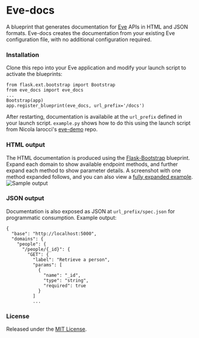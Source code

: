 Eve-docs
========

A blueprint that generates documentation for [Eve](https://github.com/nicolaiarocci/eve) APIs in HTML and JSON formats. Eve-docs creates the documentation from your existing Eve configuration file, with no additional configuration required.

### Installation

Clone this repo into your Eve application and modify your launch script to activate the blueprints:

    from flask.ext.bootstrap import Bootstrap
    from eve_docs import eve_docs
    ...
    Bootstrap(app)
    app.register_blueprint(eve_docs, url_prefix='/docs')

After restarting, documentation is availabile at the `url_prefix` defined in your launch script. `example.py` shows how to do this using the launch script from Nicola Iarocci's [eve-demo](https://github.com/nicolaiarocci/eve-demo) repo. 

### HTML output

The HTML documentation is produced using the [Flask-Bootstrap](https://github.com/mbr/flask-bootstrap) blueprint. Expand each domain to show available endpoint methods, and further expand each method to show parameter details. A screenshot with one method expanded follows, and you can also view a [fully expanded example](http://charonex.com/img/evedocs-example2.png). 
![Sample output](http://charonex.com/img/evedocs-example.png)

### JSON output

Documentation is also exposed as JSON at `url_prefix/spec.json` for programmatic consumption. Example output:

    {
      "base": "http://localhost:5000",
      "domains": {
        "people": {
          "/people/{_id}": {
            "GET": {
              "label": "Retrieve a person",
              "params": [
                {
                  "name": "_id",
                  "type": "string",
                  "required": true
                }
              ]
              ...


### License

Released under the [MIT License](http://www.opensource.org/licenses/MIT).

